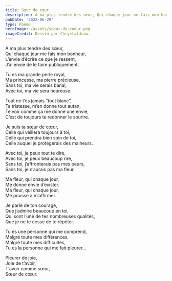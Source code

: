 ```yaml
---
title: Sœur de cœur.
description: A ma plus tendre des sœur, Qui chaque jour me fais mon bonheur, L’envie d’écrire ce que je ressent, J’ai envie de le faire publiquement.
pubDate: '2022-06-29'
type: Poème
heroImage: /assets/soeur-de-coeur.png
imageCredit: Dessin par Chrystaldraw.
---
```


A ma plus tendre des sœur,  
Qui chaque jour me fais mon bonheur,  
L’envie d’écrire ce que je ressent,  
J’ai envie de le faire publiquement.

Tu es ma grande perle royal,  
Ma princesse, ma pierre précieuse,  
Sans toi, ma vie serais banal,  
Avec toi, ma vie sera heureuse.

Tout ne t’es jamais “tout blanc”,  
Ta tristesse, m’en donne tout autan,  
Te voir comme ça me donne une envie,  
C’est de toujours te redonner le sourire.

Je suis ta sœur de cœur,  
Celle qui veillera toujours à toi,  
Celle qui prendra bien soin de toi,  
Celle auquel je protégerais des malheurs.

Avec toi, je peux tout te dire,  
Avec toi, je peux beaucoup rire,  
Sans toi, j’affronterais pas mes peurs,  
Sans toi, je n’aurais pas ma fleur.

Ma fleur, qui chaque jour,  
Me donne envie d’exister.  
Ma fleur, qui chaque jour,  
Me pousse à m’affirmer.

Je parle de ton courage,  
Que j’admire beaucoup en toi,  
Qui sont l’une de tes nombreuses qualités,  
Que je ne te cesse de te répéter.

Tu es une personne qui me comprend,  
Malgré toute mes différences.  
Malgré toute mes difficultés,  
Tu es la personne qui me fait pleurer…

Pleurer de joie,  
Joie de t’avoir,  
T’avoir comme sœur,  
Sœur de cœur.
